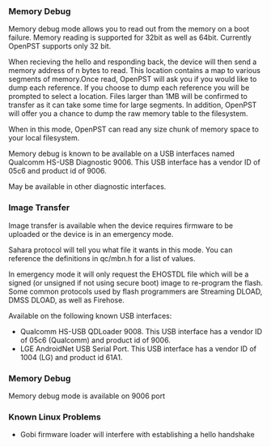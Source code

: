 ### Memory Debug

Memory debug mode allows you to read out from the memory on a boot failure. 
Memory reading is supported for 32bit as well as 64bit.
Currently OpenPST supports only 32 bit.

When recieving the hello and responding back, the device will then send a memory address of n bytes to read. This location contains a map to various segments of memory.Once read, OpenPST will ask you if you would like to dump each reference. If you choose to dump each reference you will be prompted to select a location. Files larger than 1MB will be confirmed to transfer as it can take some time for large segments. In addition, OpenPST will offer you a chance to dump the raw memory table to the filesystem.

When in this mode, OpenPST can read any size chunk of memory space to your local filesystem. 

Memory debug is known to be available on a USB interfaces named Qualcomm HS-USB Diagnostic 9006. This USB interface has a vendor ID of 05c6 and product id of 9006.

May be available in other diagnostic interfaces.

### Image Transfer

Image transfer is available when the device requires firmware to be uploaded or the device is in an emergency mode.

Sahara protocol will tell you what file it wants in this mode. You can reference the definitions in qc/mbn.h for a list of values.

In emergency mode it will only request the EHOSTDL file which will be a signed (or unsigned if not using secure boot) image to re-program the flash. Some common protocols used by flash programmers are Streaming DLOAD, DMSS DLOAD, as well as Firehose.

Available on the following known USB interfaces:

- Qualcomm HS-USB QDLoader 9008. This USB interface has a vendor ID of 05c6 (Qualcomm) and product id of 9006.
- LGE AndroidNet USB Serial Port. This USB interface has a vendor ID of 1004 (LG) and product id 61A1.

### Memory Debug

Memory debug mode is available on 9006 port

### Known Linux Problems

- Gobi firmware loader will interfere with establishing a hello handshake
